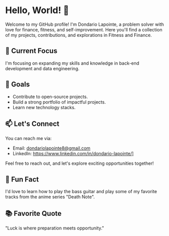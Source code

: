 <!-- Add your awesome banner or logo here -->

# Hello, World! 👋

Welcome to my GitHub profile! I'm Dondario Lapointe, a problem solver with love for finance, fitness, and self-improvement. Here you'll find a collection of my projects, contributions, and explorations in Fitness and Finance.


## 🌱 Current Focus

I'm focusing on expanding my skills and knowledge in back-end development and data engineering.

## 🚀 Goals

- Contribute to open-source projects.
- Build a strong portfolio of impactful projects.
- Learn new technology stacks.

## 📫 Let's Connect

 You can reach me via:
 
- Email: dondariolapointe8@gmail.com
- LinkedIn: https://www.linkedin.com/in/dondario-lapointe/]

Feel free to reach out, and let's explore exciting opportunities together!

## 💬 Fun Fact

I'd love to learn how to play the bass guitar and play some of my favorite tracks from the anime series "Death Note".

## 📚 Favorite Quote

"Luck is where preparation meets opportunity."

<!-- Add any other sections or customizations you'd like -->

